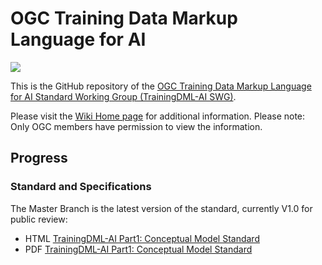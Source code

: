 <!--
 * @Author: lrx lrx_lucky@whu.edu.cn
 * @Date: 2023-03-07 14:44:21
 * @LastEditors: RuixiangLiuWHU lrx_lucky@whu.edu.cn
 * @LastEditTime: 2023-06-05 17:28:24
 * @FilePath: \TrainingDML-AI_SWG\README.md
 * @Description: 这是默认设置,请设置`customMade`, 打开koroFileHeader查看配置 进行设置: https://github.com/OBKoro1/koro1FileHeader/wiki/%E9%85%8D%E7%BD%AE
-->
# OGC Training Data Markup Language for AI

[![](http://www.opengeospatial.org/pub/www/files/OGC_Logo_2D_Blue_x_0_0.png)](https://www.opengeospatial.org)

This is the GitHub repository of the [OGC Training Data Markup Language for AI Standard Working Group (TrainingDML-AI SWG)](https://github.com/opengeospatial/TrainingDML-AI_SWG/).

Please visit the [Wiki Home page](https://gitlab.ogc.org/ogc/TrainingDML-AI/-/wikis/home) for additional information. Please note: Only OGC members have permission to view the information.

## Progress

### Standard and Specifications

The Master Branch is the latest version of the standard, currently V1.0 for public review:

- HTML [TrainingDML-AI Part1: Conceptual Model Standard](https://github.com/opengeospatial/TrainingDML-AI_SWG/blob/main/standard/part%201/standard_document.html)
- PDF [TrainingDML-AI Part1: Conceptual Model Standard](https://github.com/opengeospatial/TrainingDML-AI_SWG/blob/main/standard/part%201/standard_document.pdf)
